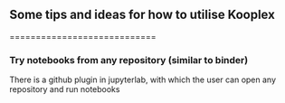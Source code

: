## Some tips and ideas for how to utilise Kooplex
============================


### Try notebooks from any repository (similar to binder)
There is a github plugin in jupyterlab, with which the user can open any repository and run notebooks
